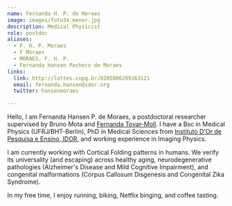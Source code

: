 ```yaml
---
name: Fernanda H. P. de Moraes
image: images/foto34_menor.jpg
description: Medical Physicist
role: postdoc
aliases:
  - F. H. P. Moraes
  - F Moraes
  - MORAES, F. H. P.
  - Fernanda Hansen Pacheco de Moraes
links:
  link: http://lattes.cnpq.br/8205806209163121
  email: fernanda.hansen@idor.org
  twitter: hansenmoraes

---
```


Hello, I am Fernanda Hansen P. de Moraes, a postdoctoral researcher supervised by Bruno Mota and [Fernanda Tovar-Moll](https://www.tovar-moll.com/).
I have a Bsc in Medical Physics (UFRJ/BHT-Berlin), PhD in Medical Sciences from [Instituto D'Or de Pesquisa e Ensino, IDOR](https://www.rededorsaoluiz.com.br/instituto/idor), and working experience in Imaging Physics.

I am currently working with Cortical Folding patterns in humans. We verify its universality (and escaping) across healthy aging, neurodegenerative pathologies (Alzheimer's Disease and Mild Cognitive Impairment), and congenital malformations (Corpus Callosum Disgenesis and Congenital Zika Syndrome).

In my free time, I enjoy running, biking, Netflix binging, and coffee tasting.
